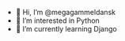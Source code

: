 - 👋 Hi, I’m @megagammeldansk
- 👀 I’m interested in Python
- 🌱 I’m currently learning Django


<!---
megagammeldansk/megagammeldansk is a ✨ special ✨ repository because its `README.md` (this file) appears on your GitHub profile.
You can click the Preview link to take a look at your changes.
--->
